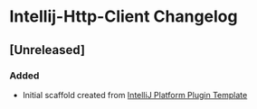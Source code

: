 <!-- Keep a Changelog guide -> https://keepachangelog.com -->

# Intellij-Http-Client Changelog

## [Unreleased]
### Added
- Initial scaffold created from [IntelliJ Platform Plugin Template](https://github.com/JetBrains/intellij-platform-plugin-template)
